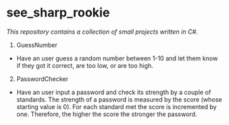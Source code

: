 # see_sharp_rookie

*This repository contains a collection of small projects written in C#.*

1. GuessNumber
  - Have an user guess a random number between 1-10 and let them know if they got it correct, are too low, or are too high.

2. PasswordChecker
  - Have an user input a password and check its strength by a couple of standards. The strength of a password is measured by the score (whose starting value is 0). For each standard met the score is incremented by one. Therefore, the higher the score the stronger the password.

